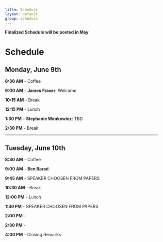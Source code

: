 ```yaml
---
title: Schedule  
layout: default  
group: schedule  
---
```


**Finalized Schedule will be posted in May** 

# Schedule

## Monday, June 9th

**8:30 AM** - Coffee

**9:00 AM** - **James Fraser**: Welcome

**10:15 AM** - Break

**12:15 PM** - Lunch

**1:30 PM** - **Stephanie Wankowicz**: TBD

**2:30 PM** - Break



---

## Tuesday, June 10th

**8:30 AM** - Coffee

**9:00 AM** - **Ben Barad**

**9:45 AM** - SPEAKER CHOOSEN FROM PAPERS

**10:30 AM** - Break

**12:00 PM** - Lunch

**1:30 PM** - SPEAKER CHOOSEN FROM PAPERS

**2:00 PM** - 

**2:30 PM** -

**4:00 PM** - Closing Remarks

